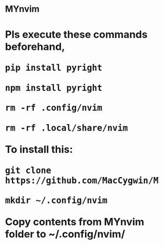<H1>MYnvim<H1,>
<H3>
Pls execute these commands beforehand,
  
```
pip install pyright
``` 
  
```  
npm install pyright
```

```
rm -rf .config/nvim
```

```  
rm -rf .local/share/nvim
```
To install this:

```
git clone https://github.com/MacCygwin/MYnvim
```
```
mkdir ~/.config/nvim
```
Copy contents from MYnvim folder to ~/.config/nvim/
